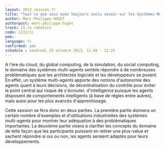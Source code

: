 ```yaml
---
layout: 2013_session_fr
title: "Tout ce que vous avez toujours voulu savoir sur les Systèmes Multi-Agents"
author: Marc-Philippe HUGET
authorpost: marc-philippe-huget
track: 13_ia_robotics
code: s13ir1c
web: 
language: fr
confirmed: yes
schedule : vendredi 25 octobre 2013, 11:40 - 12:25
---
```


A l'ère du cloud, du global computing, de la simulation, du social computing, le domaine des systèmes multi-agents semble répondre à de nombreuses problématiques que les architectes logiciels et les développeurs se posent. En effet, un système multi-agents apporte des notions d'autonomie des agents quant à leurs décisions, de décentralisation du contrôle pour éviter le point central qui risque de s'écrouler, d'intelligence puisque les agents disposent de comportements intelligents (à base de règles entre autres), mais aussi pour les plus avancés d'apprentissage.

Cette session se fera donc en deux parties. La première partie donnera un certain nombre d'exemples et d'utilisations industrielles des systèmes multi-agents pour montrer leur adéquation à des problématiques importantes. La deuxième partie visera à clarifier les concepts du domaine de telle façon que les participants puissent en retirer une plus-value et sachent répondre si oui ou non, les agents seraient adaptés pour leurs développements.
